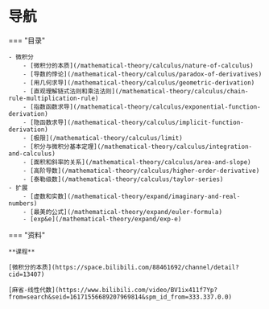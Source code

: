 # 导航

=== "目录"

    - 微积分
        - [微积分的本质](/mathematical-theory/calculus/nature-of-calculus)  
        - [导数的悖论](/mathematical-theory/calculus/paradox-of-derivatives)  
        - [用几何求导](/mathematical-theory/calculus/geometric-derivation)  
        - [直观理解链式法则和乘法法则](/mathematical-theory/calculus/chain-rule-multiplication-rule)  
        - [指数函数求导](/mathematical-theory/calculus/exponential-function-derivation)  
        - [隐函数求导](/mathematical-theory/calculus/implicit-function-derivation)  
        - [极限](/mathematical-theory/calculus/limit)  
        - [积分与微积分基本定理](/mathematical-theory/calculus/integration-and-calculus)  
        - [面积和斜率的关系](/mathematical-theory/calculus/area-and-slope)  
        - [高阶导数](/mathematical-theory/calculus/higher-order-derivative)  
        - [泰勒级数](/mathematical-theory/calculus/taylor-series)  
    - 扩展
        - [虚数和实数](/mathematical-theory/expand/imaginary-and-real-numbers)  
        - [最美的公式](/mathematical-theory/expand/euler-formula)  
        - [exp&e](/mathematical-theory/expand/exp-e)  

=== "资料"

    **课程**

    [微积分的本质](https://space.bilibili.com/88461692/channel/detail?cid=13407)

    [麻省-线性代数](https://www.bilibili.com/video/BV1ix411f7Yp?from=search&seid=16171556689207969814&spm_id_from=333.337.0.0)